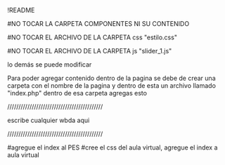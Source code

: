 !README

#NO TOCAR LA CARPETA COMPONENTES NI SU CONTENIDO


#NO TOCAR EL ARCHIVO DE LA CARPETA css "estilo.css"

#NO TOCAR EL ARCHIVO DE LA CARPETA js "slider_1.js"

lo demás se puede modificar

Para poder agregar contenido dentro de la pagina se debe de crear una carpeta con el nombre de la pagina y dentro de esta un archivo llamado "index.php"
dentro de esa carpeta agregas esto

///////////////////////////////////////////

<?php
    include("../componentes/Header.php");
?>

<div class="body">
    <div>
    <?php
        include("../componentes/Nav.php");
    ?>
    </div>
    <article>
        escribe cualquier wbda aqui
    </article>
    <div>
    <?php
        include("../componentes/Aside.php");
    ?>
    </div>
</div>

<?php
    include("../componentes/Footer.php")
?>

///////////////////////////////////////////

#agregue el index al PES
#cree el css del aula virtual, agregue el index a aula virtual